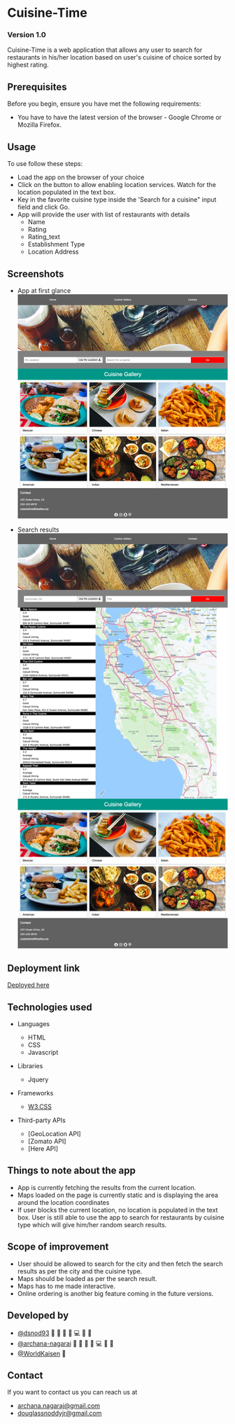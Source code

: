 # Cuisine-Time 
### Version 1.0

Cuisine-Time is a web application that allows any user to search for restaurants in his/her location based on user's cuisine of choice sorted by highest rating. 


## Prerequisites

Before you begin, ensure you have met the following requirements:
* You have to have the latest version of the browser - Google Chrome or Mozilla Firefox.


## Usage

To use follow these steps:

* Load the app on the browser of your choice
* Click on the <Use My Location> button to allow enabling location services. Watch for the location populated in the text box.
* Key in the favorite cuisine type inside the 'Search for a cuisine" input field and click Go.
* App will provide the user with list of restaurants with details
    * Name
    * Rating
    * Rating_text
    * Establishment Type
    * Location Address 

## Screenshots
* App at first glance
![App at first glance](./assets/images/Screenshot_1.jpg)

* Search results
![Search Results](./assets/images/Screenshot_2.jpg)

## Deployment link
[Deployed here](https://dsnod93.github.io/Cuisine-Time/)

## Technologies used
* Languages
    * HTML
    * CSS
    * Javascript

* Libraries
    * Jquery

* Frameworks
    * [W3.CSS](https://www.w3schools.com/w3css/default.asp)

* Third-party APIs
    * [GeoLocation API]
    * [Zomato API]
    * [Here API]

## Things to note about the app

* App is currently fetching the results from the current location. 
* Maps loaded on the page is currently static and is displaying the area around the location coordinates
* If user blocks the current location, no location is populated in the text box. User is still able to use the app to search for restaurants by cuisine type which will give him/her random search results.

## Scope of improvement

* User should be allowed to search for the city and then fetch the search results as per the city and the cuisine type.
* Maps should be loaded as per the search result.
* Maps has to me made interactive.
* Online ordering is another big feature coming in the future versions.


## Developed by

* [@dsnod93](https://github.com/dsnod93) 🔬 📖 👀 🤔 💻 🐛 🎨
* [@archana-nagaraj](https://github.com/archana-nagaraj) 🔬 📖 👀 🤔 💻 🐛 🎨
* [@WorldKaisen](https://github.com/WorldKaizen) 🤔


## Contact

If you want to contact us you can reach us at
* archana.nagaraj@gmail.com
* douglassnoddyjr@gmail.com


